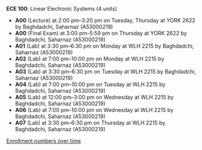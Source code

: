 **ECE 100**: Linear Electronic Systems (4 units)

- **A00** (Lecture) at 2:00 pm–3:20 pm on Tuesday, Thursday at YORK 2622 by Baghdadchi, Saharnaz (A53000219)
- **A00** (Final Exam) at 3:00 pm–5:59 pm on Thursday at YORK 2622 by Baghdadchi, Saharnaz (A53000219)
- **A01** (Lab) at 3:30 pm–6:30 pm on Monday at WLH 2215 by Baghdadchi, Saharnaz (A53000219)
- **A02** (Lab) at 7:00 pm–10:00 pm on Monday at WLH 2215 by Baghdadchi, Saharnaz (A53000219)
- **A03** (Lab) at 3:30 pm–6:30 pm on Tuesday at WLH 2215 by Baghdadchi, Saharnaz (A53000219)
- **A04** (Lab) at 7:00 pm–10:00 pm on Tuesday at WLH 2215 by Baghdadchi, Saharnaz (A53000219)
- **A05** (Lab) at 12:00 pm–3:00 pm on Wednesday at WLH 2215 by Baghdadchi, Saharnaz (A53000219)
- **A06** (Lab) at 7:00 pm–10:00 pm on Wednesday at WLH 2215 by Baghdadchi, Saharnaz (A53000219)
- **A07** (Lab) at 3:30 pm–6:30 pm on Thursday at WLH 2215 by Baghdadchi, Saharnaz (A53000219)

[Enrollment numbers over time](./ECE100.tsv)
